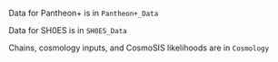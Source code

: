 Data for Pantheon+ is in `Pantheon+_Data`

Data for SH0ES is in `SH0ES_Data`

Chains, cosmology inputs, and CosmoSIS likelihoods are in `Cosmology`
